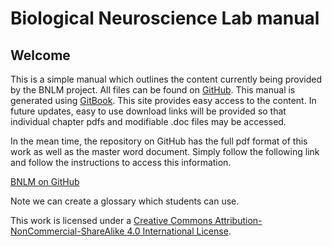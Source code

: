 # Biological Neuroscience Lab manual

## Welcome

This is a simple manual which outlines the content currently being provided by the BNLM project. All files can be found on [GitHub](https://github.com/jmonc/BNLM). This manual is generated using [GitBook](https://www.gitbook.com). This site provides easy access to the content. In future updates, easy to use download links will be provided so that individual chapter pdfs and modifiable .doc files may be accessed.

In the mean time, the repository on GitHub has the full pdf format of this work as well as the master word document. Simply follow the following link and follow the instructions to access this information.

[BNLM on GitHub](https://github.com/jmonc/BNLM)

Note we can create a glossary which students can use.

This work is licensed under a [Creative Commons Attribution-NonCommercial-ShareAlike 4.0 International License](http://creativecommons.org/licenses/by-nc-sa/4.0/).

